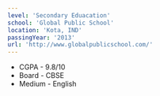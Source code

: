 ```yaml
---
level: 'Secondary Eduacation'
school: 'Global Public School'
location: 'Kota, IND'
passingYear: '2013'
url: 'http://www.globalpublicschool.com/'
---
```


- CGPA - 9.8/10
- Board - CBSE
- Medium - English
